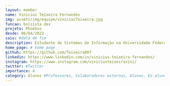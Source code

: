 ```yaml
---
layout: member
name: Vinicius Teixeira Fernandes
img: assets/img/equipe/viniciusTeixeira.jpg
funcao: bolsista dev
projeto: Phoebus 
desde: 06/04/2023
saiu: #data de fim
description: Estudante de Sistemas de Informação na Universidade Federal da Paraíba (UFPB) - sou de Irecê Bahia, mas estou estudando no Campus IV, em Rio Tinto-PB, atualmente trabalha com desenvolvimento Android usando Java no projeto Phoebus. Apaixonado por tecnologia, esportes e sports. Atualmente tenho conhecimentos em Java, Spring Boot, Android, SQL, HTML, CSS e JavaScript. 
home_page: # home page
github: https://github.com/Teixeira007
linkedin: https://www.linkedin.com/in/vinicius-teixeira-fernandes/
instagram: https://www.instagram.com/viniciusteixeiravini/
twitter: #Twitter
importance: 4
category: Alunos #Professores, Colaboradores externos, Alunos, Ex-alunos
---
```

